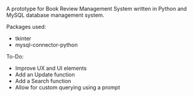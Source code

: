 A prototype for Book Review Management System written in Python and MySQL database management system.

Packages used:
- tkinter
- mysql-connector-python

To-Do:
- Improve UX and UI elements
- Add an Update function
- Add a Search function
- Allow for custom querying using a prompt
